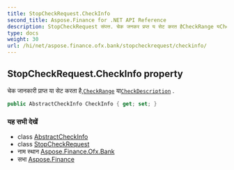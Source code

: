 ```yaml
---
title: StopCheckRequest.CheckInfo
second_title: Aspose.Finance for .NET API Reference
description: StopCheckRequest संपत्त. चेक जनकर प्रप्त य सेट करत हैCheckRange यCheckDescription .
type: docs
weight: 30
url: /hi/net/aspose.finance.ofx.bank/stopcheckrequest/checkinfo/
---
```

## StopCheckRequest.CheckInfo property

चेक जानकारी प्राप्त या सेट करता है,[`CheckRange`](../../checkrange/) या[`CheckDescription`](../../checkdescription/) .

```csharp
public AbstractCheckInfo CheckInfo { get; set; }
```

### यह सभी देखें

* class [AbstractCheckInfo](../../abstractcheckinfo/)
* class [StopCheckRequest](../)
* नाम स्थान [Aspose.Finance.Ofx.Bank](../../stopcheckrequest/)
* सभा [Aspose.Finance](../../../)


